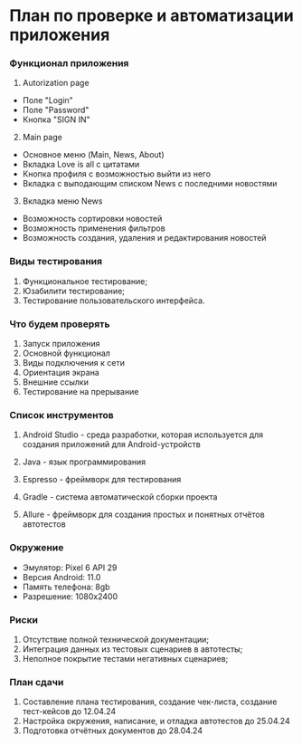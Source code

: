 # План по проверке и автоматизации приложения


### Функционал приложения

1. Autorization page
- Поле "Login"
- Поле "Password"
- Кнопка "SIGN IN"
2. Main page
- Основное меню (Main, News, About)
- Вкладка Love is all с цитатами
- Кнопка профиля с возможностью выйти из него
- Вкладка с выподающим списком News с последними новостями
3. Вкладка меню News
- Возможность сортировки новостей
- Возможность применения фильтров
- Возможность создания, удаления и редактирования новостей

### Виды тестирования
1. Функциональное тестирование;
2. Юзабилити тестирование;
3. Тестирование пользовательского интерфейса.
### Что будем проверять
1. Запуск приложения
2. Основной функционал
3. Виды подключения к сети
4. Ориентация экрана
5. Внешние ссылки
6. Тестирование на прерывание

### Список инструментов

1. Android Studio -  среда разработки, которая используется для создания приложений для Android-устройств

2. Java - язык программирования

3. Espresso - фреймворк для тестирования

4. Gradle - система автоматической сборки проекта

5.  Allure - фреймворк для создания простых и понятных отчётов автотестов
### Окружение
- Эмулятор: Pixel 6 API 29
- Версия Android: 11.0
- Память телефона: 8gb
- Разрешение: 1080x2400
### Риски
1. Отсутствие полной технической документации;
2. Интеграция данных из тестовых сценариев в автотесты;
3. Неполное покрытие тестами негативных сценариев;

### План сдачи

1. Составление плана тестирования, создание чек-листа, создание тест-кейсов до 12.04.24
2. Настройка окружения, написание, и отладка автотестов до 25.04.24
3. Подготовка отчётных документов  до 28.04.24
